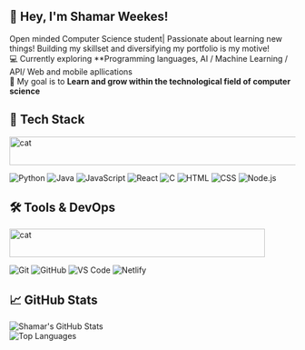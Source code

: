 

## 👋 Hey, I'm Shamar Weekes!

 Open minded Computer Science student| Passionate about learning new things! Building my skillset and diversifying my portfolio is my motive!  
💻 Currently exploring **Programming languages, AI / Machine Learning / API/ Web and mobile apllications  
🎯 My goal is to **Learn and grow within the technological field of computer science**  

## 🚀 Tech Stack

<div>

<div align="left">
  <img src="https://github.com/Shamar12334/Shamar12334/blob/main/img/felixthecat.gif?raw=true" alt="cat" width="900" height="50">
</div>

  
![Python](https://img.shields.io/badge/Python-3776AB?style=for-the-badge&logo=python&logoColor=white)
![Java](https://img.shields.io/badge/Java-007396?style=for-the-badge&logo=openjdk&logoColor=white)
![JavaScript](https://img.shields.io/badge/JavaScript-F7DF1E?style=for-the-badge&logo=javascript&logoColor=black)
![React](https://img.shields.io/badge/React-61DAFB?style=for-the-badge&logo=react&logoColor=black)
![C](https://img.shields.io/badge/C-A8B9CC?style=for-the-badge&logo=c&logoColor=white)
![HTML](https://img.shields.io/badge/HTML-E34F26?style=for-the-badge&logo=html5&logoColor=white)
![CSS](https://img.shields.io/badge/CSS-1572B6?style=for-the-badge&logo=css3&logoColor=white)
![Node.js](https://img.shields.io/badge/Node.js-339933?style=for-the-badge&logo=nodedotjs&logoColor=white)
</div>





## 🛠️ Tools & DevOps
<div align="left">
  <img src="https://github.com/Shamar12334/Shamar12334/blob/main/img/felixthecat.gif?raw=true" alt="cat" width="450" height="50">
</div>

![Git](https://img.shields.io/badge/Git-F05032?style=for-the-badge&logo=git&logoColor=white)
![GitHub](https://img.shields.io/badge/GitHub-181717?style=for-the-badge&logo=github&logoColor=white)
![VS Code](https://img.shields.io/badge/VS%20Code-007ACC?style=for-the-badge&logo=visualstudiocode&logoColor=white)
![Netlify](https://img.shields.io/badge/Netlify-00C7B7?style=for-the-badge&logo=netlify&logoColor=white)

## 📈 GitHub Stats

![Shamar's GitHub Stats](https://github-readme-stats.vercel.app/api?username=Shamar12334&show_icons=true&theme=synthwave)  
![Top Languages](https://github-readme-stats.vercel.app/api/top-langs/?username=Shamar12334&layout=compact&theme=radical)
